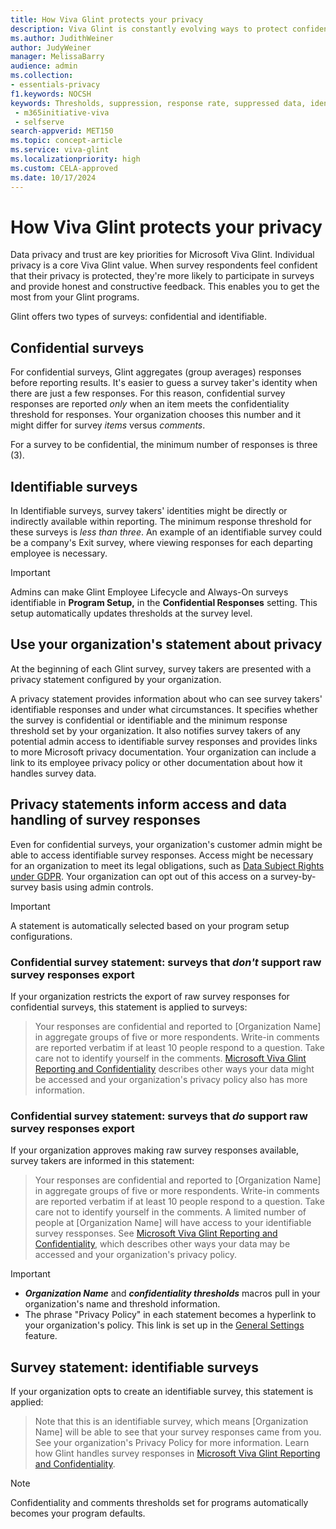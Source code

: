 ```yaml
---
title: How Viva Glint protects your privacy
description: Viva Glint is constantly evolving ways to protect confidentiality to encourage high levels of survey participation and honest and helpful feedback.
ms.author: JudithWeiner
author: JudyWeiner
manager: MelissaBarry
audience: admin
ms.collection: 
- essentials-privacy
f1.keywords: NOCSH
keywords: Thresholds, suppression, response rate, suppressed data, identifiable surveys
 - m365initiative-viva
 - selfserve
search-appverid: MET150
ms.topic: concept-article
ms.service: viva-glint
ms.localizationpriority: high
ms.custom: CELA-approved
ms.date: 10/17/2024
---
```


# How Viva Glint protects your privacy

Data privacy and trust are key priorities for Microsoft Viva Glint. Individual privacy is a core Viva Glint value. When survey respondents feel confident that their privacy is protected, they're more likely to participate in surveys and provide honest and constructive feedback. This enables you to get the most from your Glint programs.

Glint offers two types of surveys: confidential and identifiable.

## Confidential surveys

For confidential surveys, Glint aggregates (group averages) responses before reporting results. It's easier to guess a survey taker's identity when there are just a few responses. For this reason, confidential survey responses are reported *only* when an item meets the confidentiality threshold for responses. Your organization chooses this number and it might differ for survey *items* versus *comments*. 

For a survey to be confidential, the minimum number of responses is three (3). 

## Identifiable surveys

In Identifiable surveys, survey takers' identities might be directly or indirectly available within reporting. The minimum response threshold for these surveys is *less than three*. An example of an identifiable survey could be a company's Exit survey, where viewing responses for each departing employee is necessary.

>[!IMPORTANT]
>Admins can make Glint Employee Lifecycle and Always-On surveys identifiable in **Program Setup,** in the **Confidential Responses** setting. This setup automatically updates thresholds at the survey level.

## Use your organization's statement about privacy

At the beginning of each Glint survey, survey takers are presented with a privacy statement configured by your organization. 

A privacy statement provides information about who can see survey takers' identifiable responses and under what circumstances. It specifies whether the survey is confidential or identifiable and the minimum response threshold set by your organization. It also notifies survey takers of any potential admin access to identifiable survey responses and provides links to more Microsoft privacy documentation. Your organization can include a link to its employee privacy policy or other documentation about how it handles survey data.

## Privacy statements inform access and data handling of survey responses

Even for confidential surveys, your organization's customer admin might be able to access identifiable survey responses. Access might be necessary for an organization to meet its legal obligations, such as [Data Subject Rights under GDPR](/microsoft-365/admin/security-and-compliance/gdpr-compliance?view=o365-worldwide&preserve-view=true). Your organization can opt out of this access on a survey-by-survey basis using admin controls. 

> [!IMPORTANT]
> A statement is automatically selected based on your program setup configurations.

### Confidential survey statement: surveys that *don't* support raw survey responses export

If your organization restricts the export of raw survey responses for confidential surveys, this statement is applied to surveys: 

> Your responses are confidential and reported to [Organization Name] in aggregate groups of five or more respondents. Write-in comments are reported verbatim if at least 10 people respond to a question. Take care not to identify yourself in the comments. [Microsoft Viva Glint Reporting and Confidentiality](/viva/glint/reports/confidentiality-suppression-reports) describes other ways your data might be accessed and your organization's privacy policy also has more information.

### Confidential survey statement: surveys that *do* support raw survey responses export

If your organization approves making raw survey responses available, survey takers are informed in this statement:

> Your responses are confidential and reported to [Organization Name] in aggregate groups of five or more respondents. Write-in comments are reported verbatim if at least 10 people respond to a question. Take care not to identify yourself in the comments. A limited number of people at [Organization Name] will have access to your identifiable survey ressponses. See [Microsoft Viva Glint Reporting and Confidentiality](/viva/glint/reports/confidentiality-suppression-reports), which describes other ways your data may be accessed and your organization's privacy policy.

> [!IMPORTANT]
> - ***Organization Name*** and ***confidentiality thresholds*** macros pull in your organization's name and threshold information.
> - The phrase "Privacy Policy" in each statement becomes a hyperlink to your organization's policy. This link is set up in the [General Settings](/viva/glint/setup/manage-general-settings) feature.

## Survey statement: identifiable surveys

If your organization opts to create an identifiable survey, this statement is applied:

> Note that this is an identifiable survey, which means [Organization Name] will be able to see that your survey responses came from you. See your organization's Privacy Policy for more information. Learn how Glint handles survey responses in [Microsoft Viva Glint Reporting and Confidentiality](/viva/glint/reports/confidentiality-suppression-reports).

> [!NOTE]
> Confidentiality and comments thresholds set for programs automatically becomes your program defaults.

